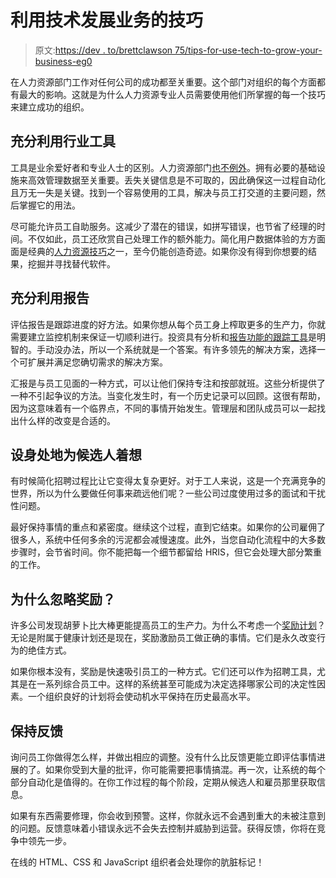# 利用技术发展业务的技巧

> 原文:[https://dev . to/brettclawson 75/tips-for-use-tech-to-grow-your-business-eg0](https://dev.to/brettclawson75/tips-for-using-tech-to-grow-your-business-eg0)

在人力资源部门工作对任何公司的成功都至关重要。这个部门对组织的每个方面都有最大的影响。这就是为什么人力资源专业人员需要使用他们所掌握的每一个技巧来建立成功的组织。

## 充分利用行业工具

工具是业余爱好者和专业人士的区别。人力资源部门[也不例外](https://www.hrpayrollsystems.net/hris-benefits/)。拥有必要的基础设施来高效管理数据至关重要。丢失关键信息是不可取的，因此确保这一过程自动化且万无一失是关键。找到一个容易使用的工具，解决与员工打交道的主要问题，然后掌握它的用法。

尽可能允许员工自助服务。这减少了潜在的错误，如拼写错误，也节省了经理的时间。不仅如此，员工还欣赏自己处理工作的额外能力。简化用户数据体验的方方面面是经典的[人力资源技巧](https://www.bamboohr.com/blog/hr-tips-for-small-businesses/)之一，至今仍能创造奇迹。如果你没有得到你想要的结果，挖掘并寻找替代软件。

## 充分利用报告

评估报告是跟踪进度的好方法。如果你想从每个员工身上榨取更多的生产力，你就需要建立监控机制来保证一切顺利进行。投资具有分析和[报告功能的跟踪工具](https://www.analyticsinhr.com/blog/hr-reporting-hr-report-hr-dashboard/)是明智的。手动没办法，所以一个系统就是一个答案。有许多领先的解决方案，选择一个可扩展并满足您确切需求的解决方案。

汇报是与员工见面的一种方式，可以让他们保持专注和按部就班。这些分析提供了一种不引起争议的方法。当变化发生时，有一个历史记录可以回顾。这很有帮助，因为这意味着有一个临界点，不同的事情开始发生。管理层和团队成员可以一起找出什么样的改变是合适的。

## 设身处地为候选人着想

有时候简化招聘过程比让它变得太复杂更好。对于工人来说，这是一个充满竞争的世界，所以为什么要做任何事来疏远他们呢？一些公司过度使用过多的面试和干扰性问题。

最好保持事情的重点和紧密度。继续这个过程，直到它结束。如果你的公司雇佣了很多人，系统中任何多余的污泥都会减慢速度。此外，当您自动化流程中的大多数步骤时，会节省时间。你不能把每一个细节都留给 HRIS，但它会处理大部分繁重的工作。

## 为什么忽略奖励？

许多公司发现胡萝卜比大棒更能提高员工的生产力。为什么不考虑一个[奖励计划](http://hrmpractice.com/what-is-reward-system-in-hrm/)？无论是附属于健康计划还是现在，奖励激励员工做正确的事情。它们是永久改变行为的绝佳方式。

如果你根本没有，奖励是快速吸引员工的一种方式。它们还可以作为招聘工具，尤其是在一系列综合员工中。这样的系统甚至可能成为决定选择哪家公司的决定性因素。一个组织良好的计划将会使动机水平保持在历史最高水平。

## 保持反馈

询问员工你做得怎么样，并做出相应的调整。没有什么比反馈更能立即评估事情进展的了。如果你受到大量的批评，你可能需要把事情搞混。再一次，让系统的每个部分自动化是值得的。在你工作过程的每个阶段，定期从候选人和雇员那里获取信息。

如果有东西需要修理，你会收到预警。这样，你就永远不会遇到重大的未被注意到的问题。反馈意味着小错误永远不会失去控制并威胁到运营。获得反馈，你将在竞争中领先一步。

在线的 HTML、CSS 和 JavaScript 组织者会处理你的肮脏标记！
